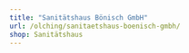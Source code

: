 ```yaml
---
title: "Sanitätshaus Bönisch GmbH"
url: /olching/sanitaetshaus-boenisch-gmbh/
shop: Sanitätshaus
---
```

